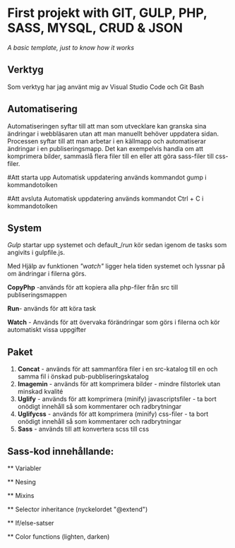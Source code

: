 # First projekt with GIT, GULP, PHP, SASS, MYSQL, CRUD & JSON
_A basic template, just to know how it works_

## Verktyg
Som verktyg har jag använt mig av Visual Studio Code och Git Bash

## Automatisering
Automatiseringen syftar till att man som utvecklare kan granska sina ändringar i webbläsaren utan att man manuellt behöver uppdatera sidan. Processen syftar till att man arbetar i en källmapp och automatiserar ändringar i en publiseringsmapp. Det kan exempelvis handla om att komprimera bilder, sammaslå flera filer till en eller att göra sass-filer till css-filer.

#Att starta upp Automatisk uppdatering används kommandot gump i kommandotolken

#Att avsluta Automatisk uppdatering används kommandot Ctrl + C i kommandotolken

## System
_Gulp_ startar upp systemet och default_/_run_ kör sedan igenom de tasks som angivits i gulpfile.js.

Med Hjälp av funktionen _"watch"_ ligger hela tiden systemet och lyssnar på om ändringar i filerna görs. 

**CopyPhp** -används för att kopiera alla php-filer från src till publiseringsmappen

**Run**- används för att köra task

**Watch** - Används för att övervaka förändringar som görs i filerna och kör automatiskt vissa uppgifter

## Paket
1. **Concat** - används för att sammanföra filer i en src-katalog till en och samma fil i önskad pub-pubbliseringskatalog
2. **Imagemin** - används för att komprimera bilder - mindre filstorlek utan minskad kvalité 
3. **Uglify** - används för att komprimera (minify) javascriptsfiler - ta bort onödigt innehåll så som kommentarer och radbrytningar 
4. **Uglifycss** - används för att komprimera (minify) css-filer - ta bort onödigt innehåll så som kommentarer och radbrytningar 
5. **Sass** - används till att konvertera scss till css


## Sass-kod innehållande:
** Variabler

** Nesing

** Mixins

** Selector inheritance (nyckelordet "@extend")

** If/else-satser

** Color functions (lighten, darken)
